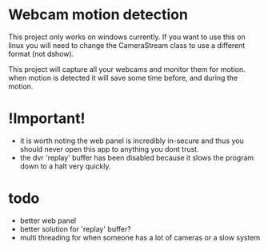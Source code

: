 # Webcam motion detection

This project only works on windows currently. If you want to use this on linux you will need to change the CameraStream class to use a different format (not dshow).

This project will capture all your webcams and monitor them for motion. when motion is detected it will save some time before, and during the motion.

# !Important!

-   it is worth noting the web panel is incredibly in-secure and thus you should never open this app to anything you dont trust.
-   the dvr 'replay' buffer has been disabled because it slows the program down to a halt very quickly.

# todo

-   better web panel
-   better solution for 'replay' buffer?
-   multi threading for when someone has a lot of cameras or a slow system
